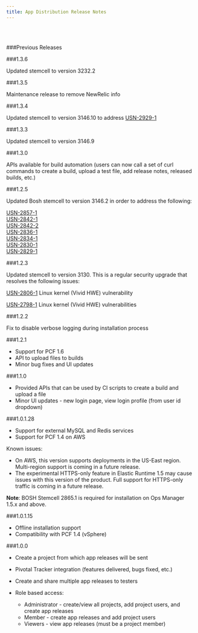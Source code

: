 ```yaml
---
title: App Distribution Release Notes
---
```


<br/>
<br/>


###Previous Releases

###1.3.6 

Updated stemcell to version 3232.2 

###1.3.5

Maintenance release to remove NewRelic info

###1.3.4 

Updated stemcell to version 3146.10 to address [USN-2929-1](http://www.ubuntu.com/usn/usn-2929-1/)

###1.3.3 

Updated stemcell to version 3146.9 

###1.3.0

APIs available for build automation (users can now call a set of curl commands to create a build, upload a test file, add release notes, released builds, etc.)


###1.2.5

Updated Bosh stemcell to version 3146.2 in order to address the following:

 [USN-2857-1](http://www.ubuntu.com/usn/usn-2857-1/) <br/>
 [USN-2842-1](http://www.ubuntu.com/usn/usn-2842-1/) <br/>
 [USN-2842-2](http://www.ubuntu.com/usn/usn-2842-2/) <br/>
 [USN-2836-1](http://www.ubuntu.com/usn/usn-2836-1/) <br/>
 [USN-2834-1](http://www.ubuntu.com/usn/usn-2834-1/) <br/>
 [USN-2830-1](http://www.ubuntu.com/usn/usn-2830-1/) <br/>
 [USN-2829-1](http://www.ubuntu.com/usn/usn-2829-1/) <br/>

###1.2.3

Updated stemcell to version 3130. This is a regular security upgrade that resolves the following issues:

[USN-2806-1](http://www.ubuntu.com/usn/usn-2806-1/) Linux kernel (Vivid HWE) vulnerability
<br/>

[USN-2798-1](http://www.ubuntu.com/usn/usn-2798-1/) Linux kernel (Vivid HWE) vulnerabilities


###1.2.2

Fix to disable verbose logging during installation process

###1.2.1

* Support for PCF 1.6
* API to upload files to builds
* Minor bug fixes and UI updates

###1.1.0

* Provided APIs that can be used by CI scripts to create a build and upload a file
* Minor UI updates - new login page, view login profile (from user id dropdown)

###1.0.1.28

* Support for external MySQL and Redis services
* Support for PCF 1.4 on AWS

Known issues:

* On AWS, this version supports deployments in the US-East region. Multi-region support is coming in a future release.
* The experimental HTTPS-only feature in Elastic Runtime 1.5 may cause issues with this version of the product. Full support for HTTPS-only traffic is coming in a future release.

<p class="note"><strong>Note</strong>: BOSH Stemcell 2865.1 is required for installation on Ops Manager 1.5.x and above.</p>

###1.0.1.15

* Offline installation support
* Compatibility with PCF 1.4 (vSphere)

###1.0.0

* Create a project from which app releases will be sent
* Pivotal Tracker integration (features delivered, bugs fixed, etc.)
* Create and share multiple app releases to testers
* Role based access:

     * Administrator - create/view all projects, add project users, and create app releases
     * Member - create app releases and add project users
     * Viewers - view app releases (must be a project member)
